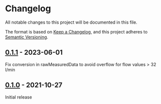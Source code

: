 # Changelog
All notable changes to this project will be documented in this file.

The format is based on [Keep a Changelog](https://keepachangelog.com/en/1.0.0/),
and this project adheres to [Semantic Versioning](https://semver.org/spec/v2.0.0.html).


## [0.1.1] - 2023-06-01

Fix conversion in rawMeasuredData to avoid overflow for flow values > 32 l/min

## [0.1.0] - 2021-10-27

Initial release

[0.1.1]: https://github.com/Sensirion/raspberry-pi-i2c-sfm-sf06/releases/tag/0.1.1
[0.1.0]: https://github.com/Sensirion/raspberry-pi-i2c-sfm-sf06/releases/tag/0.1.0

